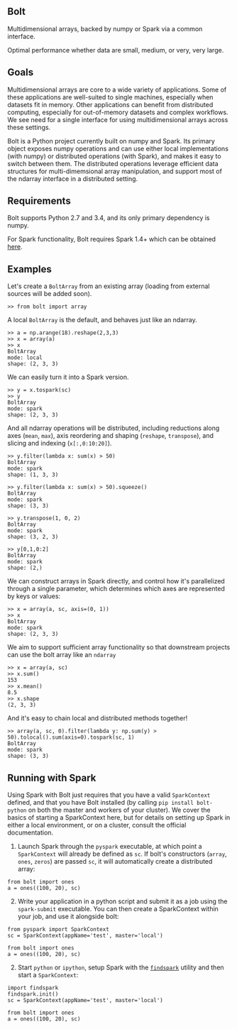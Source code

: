 Bolt
----
Multidimensional arrays, backed by numpy or Spark via a common interface.

Optimal performance whether data are small, medium, or very, very large.

Goals
-----
Multidimensional arrays are core to a wide variety of applications. Some of these applications are well-suited to single machines, especially when datasets fit in memory. Other applications can benefit from distributed computing, especially for out-of-memory datasets and complex workflows. We see need for a single interface for using multidimensional arrays across these settings.

Bolt is a Python project currently built on numpy and Spark. Its primary object exposes numpy operations and can use either local implementations (with numpy) or distributed operations (with Spark), and makes it easy to switch between them. The distributed operations leverage efficient data structures for multi-dimemsional array manipulation, and support most of the ndarray interface in a distributed setting.

Requirements
------------
Bolt supports Python 2.7 and 3.4, and its only primary dependency is numpy.

For Spark functionality, Bolt requires Spark 1.4+ which can be obtained [here](http://spark.apache.org/downloads.html).

Examples
--------

Let's create a `BoltArray` from an existing array (loading from external sources will be added soon).

```
>> from bolt import array
```

A local `BoltArray` is the default, and behaves just like an ndarray.
```
>> a = np.arange(18).reshape(2,3,3)
>> x = array(a)
>> x
BoltArray
mode: local
shape: (2, 3, 3)
```
We can easily turn it into a Spark version.
```
>> y = x.tospark(sc)
>> y
BoltArray
mode: spark
shape: (2, 3, 3)
```
And all ndarray operations will be distributed, including reductions along axes (`mean`, `max`), axis reordering and shaping (`reshape`, `transpose`), and slicing and indexing (`x[:,0:10:20]`).
```
>> y.filter(lambda x: sum(x) > 50)
BoltArray
mode: spark
shape: (1, 3, 3)

>> y.filter(lambda x: sum(x) > 50).squeeze()
BoltArray
mode: spark
shape: (3, 3)

>> y.transpose(1, 0, 2)
BoltArray
mode: spark
shape: (3, 2, 3)

>> y[0,1,0:2]
BoltArray
mode: spark
shape: (2,)
```
We can construct arrays in Spark directly, and control how it's parallelized through a single parameter, which determines which axes are represented by keys or values:
```
>> x = array(a, sc, axis=(0, 1))
>> x
BoltArray
mode: spark
shape: (2, 3, 3)
```
We aim to support sufficient array functionality so that downstream projects can use the bolt array like an `ndarray`
```
>> x = array(a, sc)
>> x.sum()
153
>> x.mean()
8.5
>> x.shape
(2, 3, 3)
```

And it's easy to chain local and distributed methods together!
```
>> array(a, sc, 0).filter(lambda y: np.sum(y) > 50).tolocal().sum(axis=0).tospark(sc, 1)
BoltArray
mode: spark
shape: (3, 3)
```

Running with Spark
-------------------
Using Spark with Bolt just requires that you have a valid `SparkContext` defined, and that you have Bolt installed (by calling `pip install bolt-python` on both the master and workers of your cluster). We cover the basics of starting a SparkContext here, but for details on setting up Spark in either a local environment, or on a cluster, consult the official documentation.

1) Launch Spark through the `pyspark` executable, at which point a `SparkContext` will already be defined as `sc`. If bolt's constructors (`array`, `ones`, `zeros`) are passed `sc`, it will automatically create a distributed array:

```
from bolt import ones
a = ones((100, 20), sc)
```

2) Write your application in a python script and submit it as a job using the `spark-submit` executable. You can then create a SparkContext within your job, and use it alongside bolt:

```
from pyspark import SparkContext
sc = SparkContext(appName='test', master='local')

from bolt import ones
a = ones((100, 20), sc)
```

2) Start `python` or `ipython`, setup Spark with the [`findspark`]() utility and then start a `SparkContext`:

```
import findspark
findspark.init()
sc = SparkContext(appName='test', master='local')

from bolt import ones
a = ones((100, 20), sc)
```
